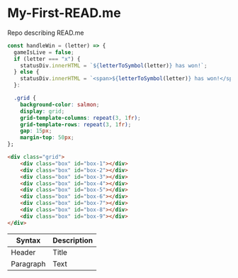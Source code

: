 # My-First-READ.me
Repo describing READ.me

```javascript
const handleWin = (letter) => {
  gameIsLive = false;
  if (letter === "x") {
    statusDiv.innerHTML = `${letterToSymbol(letter)} has won!`;
  } else {
    statusDiv.innerHTML = `<span>${letterToSymbol(letter)} has won!</span>`;
  }:
  ```


```css
  .grid {
    background-color: salmon;
    display: grid;
    grid-template-columns: repeat(3, 1fr);
    grid-template-rows: repeat(3, 1fr);
    gap: 15px;
    margin-top: 50px;
};
```

```html
<div class="grid">
    <div class="box" id="box-1"></div>
    <div class="box" id="box-2"></div>
    <div class="box" id="box-3"></div>
    <div class="box" id="box-4"></div>
    <div class="box" id="box-5"></div>
    <div class="box" id="box-6"></div>
    <div class="box" id="box-7"></div>
    <div class="box" id="box-8"></div>
    <div class="box" id="box-9"></div>
</div>

```


| Syntax | Description |
| ----------- | ----------- |
| Header | Title |
| Paragraph | Text |
